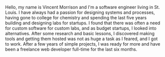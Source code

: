 Hello, my name is Vincent Morrison and I'm a software engineer living in St. Louis.  I have always had a passion for designing systems and
processes, having gone to college for chemistry and spending the last five years building and designing labs for startups.  I found that there
was often a need for custom software for custom labs, and as budget startups, I looked into alternatives.  After some research and basic lessons,
I discovered making tools and getting them hosted was not as huge a task as I feared, and I got to work.  After a few years of simple projects,
I was ready for more and have been a freelance web developer full-time for the last six months.
